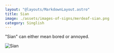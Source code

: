 ```yaml
---
layout: "@layouts/MarkdownLayout.astro"
title: Sian
image: ./assets/images-of-signs/merdeaf-sian.png
category: Singlish
---
```


"Sian" can either mean bored or annoyed.

![Sian](@signs/merdeaf-sian.png)
